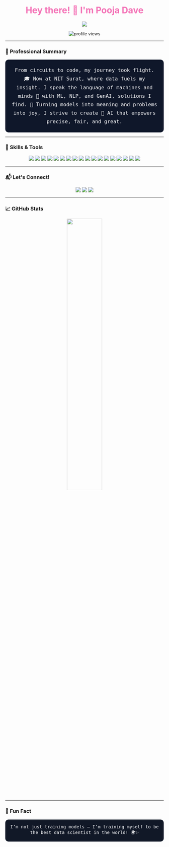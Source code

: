 <h1 align="center" style="color:#f472b6;">Hey there! 👋 I'm Pooja Dave</h1>

<p align="center">
  <img src="https://readme-typing-svg.herokuapp.com?font=Fira+Code&weight=500&size=22&duration=3000&pause=1000&color=8B5CF6&center=true&vCenter=true&width=700&lines=👋+Welcome+to+my+GitHub!;🔍+Exploring+Data+Science%2C+NLP+%26+GenAI;🧠+Passionate+about+Applied+AI+Research;🌱+Learning+%26+Building+AI+Solutions" />
</p>

<p align="center">
  <img src="https://komarev.com/ghpvc/?username=poojadaveDS&style=flat-square&color=8B5CF6" alt="profile views" />
</p>

---

### 🌟 Professional Summary
<div align="center" style="background-color:#0f172a; color:#f3f4f6; padding:20px; border-radius:10px; font-family:'Fira Code', monospace; font-size:16px; line-height:1.7;">
  From circuits to code, my journey took flight. 🎓 Now at NIT Surat, where data fuels my insight.  
  I speak the language of machines and minds 🧠 with ML, NLP, and GenAI, solutions I find.  
  🌾 Turning models into meaning and problems into joy, I strive to create 🤖 AI that empowers  precise, fair, and great.
</div>


---

### 🧠 Skills & Tools

<p align="center">
  <img src="https://img.shields.io/badge/Python-8B5CF6?style=for-the-badge&logo=python&logoColor=white"/>
  <img src="https://img.shields.io/badge/SQL-3B0764?style=for-the-badge&logo=postgresql&logoColor=white"/>
  <img src="https://img.shields.io/badge/C-9333EA?style=for-the-badge&logo=c&logoColor=white"/>
  <img src="https://img.shields.io/badge/TensorFlow-f472b6?style=for-the-badge&logo=tensorflow&logoColor=black"/>
  <img src="https://img.shields.io/badge/PyTorch-ec4899?style=for-the-badge&logo=pytorch&logoColor=white"/>
  <img src="https://img.shields.io/badge/HuggingFace-fbbf24?style=for-the-badge&logo=huggingface&logoColor=black"/>
  <img src="https://img.shields.io/badge/OpenCV-6366f1?style=for-the-badge&logo=opencv&logoColor=white"/>
  <img src="https://img.shields.io/badge/LangChain-000000?style=for-the-badge&logo=chainlink&logoColor=white"/>
  <img src="https://img.shields.io/badge/Streamlit-f472b6?style=for-the-badge&logo=streamlit&logoColor=white"/>
  <img src="https://img.shields.io/badge/Flask-000000?style=for-the-badge&logo=flask&logoColor=white"/>
  <img src="https://img.shields.io/badge/Docker-2563eb?style=for-the-badge&logo=docker&logoColor=white"/>
  <img src="https://img.shields.io/badge/Pandas-6b21a8?style=for-the-badge&logo=pandas&logoColor=white"/>
  <img src="https://img.shields.io/badge/Numpy-7c3aed?style=for-the-badge&logo=numpy&logoColor=white"/>
  <img src="https://img.shields.io/badge/PowerBI-facc15?style=for-the-badge&logo=powerbi&logoColor=black"/>
  <img src="https://img.shields.io/badge/Jupyter-f59e0b?style=for-the-badge&logo=jupyter&logoColor=white"/>
  <img src="https://img.shields.io/badge/VSCode-6366f1?style=for-the-badge&logo=visualstudiocode&logoColor=white"/>
  <img src="https://img.shields.io/badge/Colab-f472b6?style=for-the-badge&logo=googlecolab&logoColor=white"/>
  <img src="https://img.shields.io/badge/GitHub-000000?style=for-the-badge&logo=github&logoColor=white"/>
</p>

---

### 📬 Let's Connect!
<p align="center"> 
  <a href="https://www.linkedin.com/in/poojaddave/"><img src="https://img.shields.io/badge/LinkedIn-9333EA?style=for-the-badge&logo=linkedin&logoColor=white" /></a> 
  <a href="mailto:poojadave@example.com"><img src="https://img.shields.io/badge/Email-f472b6?style=for-the-badge&logo=gmail&logoColor=white" /></a> 
  <a href="https://leetcode.com/poojadave"><img src="https://img.shields.io/badge/LeetCode-8B5CF6?style=for-the-badge&logo=LeetCode&logoColor=black" /></a> 
</p>

---

### 📈 GitHub Stats

<p align="center">
  <a href="https://github.com/pooja1515">
    <img src="https://github-readme-stats.vercel.app/api?username=pooja1515&show_icons=true&theme=radical&hide_title=false&hide_border=true" width="47%" />
  </a>
</p>

---

### 🎯 Fun Fact
<div align="center" style="background-color:#111827; color:#f3f4f6; padding:15px; border-radius:10px; font-family:'Fira Code', monospace;">
  I’m not just training models — I’m training myself to be the best data scientist in the world! 🌍✨
</div>

